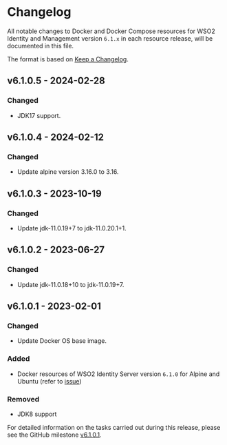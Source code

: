 # Changelog

All notable changes to Docker and Docker Compose resources for WSO2 Identity and Management version `6.1.x`
in each resource release, will be documented in this file.

The format is based on [Keep a Changelog](https://keepachangelog.com/en/1.0.0/).

## v6.1.0.5 - 2024-02-28

### Changed
- JDK17 support.

## v6.1.0.4 - 2024-02-12

### Changed
- Update alpine version 3.16.0 to 3.16.

## v6.1.0.3 - 2023-10-19

### Changed
- Update jdk-11.0.19+7 to jdk-11.0.20.1+1.

## v6.1.0.2 - 2023-06-27

### Changed
- Update jdk-11.0.18+10 to jdk-11.0.19+7.

## v6.1.0.1 - 2023-02-01

### Changed
- Update Docker OS base image.

### Added

- Docker resources of WSO2 Identity Server version `6.1.0` for Alpine and Ubuntu (refer to [issue](https://github.com/wso2/docker-is/issues/238))

### Removed

- JDK8 support

For detailed information on the tasks carried out during this release, please see the GitHub milestone
[v6.1.0.1](https://github.com/wso2/docker-is/milestone/24).
